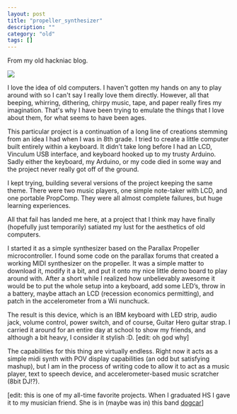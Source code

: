 ```yaml
---
layout: post
title: "propeller_synthesizer"
description: ""
category: "old"
tags: []
---
```



From my old hackniac blog.


![](http://hackniac.com/images/posts/relic/synthesizer.png)

I love the idea of old computers. I haven't gotten my hands on any to play around with so I can't say I really love them directly. However, all that beeping, whirring, dithering, chirpy music, tape, and paper really fires my imagination. That's why I have been trying to emulate the things that I love about them, for what seems to have been ages.

This particular project is a continuation of a long line of creations stemming from an idea I had when I was in 8th grade. I tried to create a little computer built entirely within a keyboard. It didn’t take long before I had an LCD, Vinculum USB interface, and keyboard hooked up to my trusty Arduino. Sadly either the keyboard, my Arduino, or my code died in some way and the project never really got off of the ground.

I kept trying, building several versions of the project keeping the same theme. There were two music players, one simple note-taker with LCD, and one portable PropComp. They were all almost complete failures, but huge learning experiences.

All that fail has landed me here, at a project that I think may have finally (hopefully just temporarily) satiated my lust for the aesthetics of old computers.

I started it as a simple synthesizer based on the Parallax Propeller microcontroller. I found some code on the parallax forums that created a working MIDI synthesizer on the propeller. It was a simple matter to download it, modify it a bit, and put it onto my nice little demo board to play around with. After a short while I realized how unbelievably awesome it would be to put the whole setup into a keyboard, add some LED’s, throw in a battery, maybe attach an LCD (recession economics permitting), and patch in the accelerometer from a Wii nunchuck.

The result is this device, which is an IBM keyboard with LED strip, audio jack, volume control, power switch, and of course, Guitar Hero guitar strap. I carried it around for an entire day at school to show my friends, and although a bit heavy, I consider it stylish :D. [edit: oh god why]

The capabilities for this thing are virtually endless. Right now it acts as a simple midi synth with POV display capabilities (an odd but satisfying mashup), but I am in the process of writing code to allow it to act as a music player, text to speech device, and accelerometer-based music scratcher (8bit DJ!?).

[edit: this is one of my all-time favorite projects. When I graduated HS I gave it to my musician friend. She is in (maybe was in) this band [dogcar](https://soundcloud.com/dogcar)]
